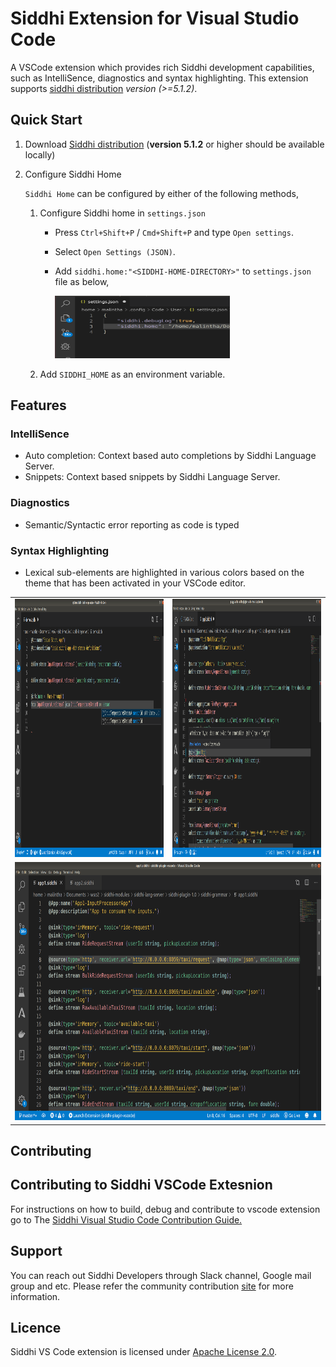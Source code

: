 # Siddhi Extension for Visual Studio Code

A VSCode extension which provides rich Siddhi development capabilities, such as IntelliSence, diagnostics and syntax highlighting. This extension supports [siddhi distribution](https://github.com/siddhi-io/distribution) *version (>=5.1.2)*.

## Quick Start

1. Download [Siddhi distribution](https://siddhi.io/en/v5.1/download/) (**version 5.1.2** or higher should be available locally)
<!-- update the version of the distribution url to once the /latest is supported.>
<!-- add sdk support as well-->
<!--or [Siddhi SDK](https://siddhi.io/en/v5.1/download/#pysiddhi) should be available locally.-->
2. Configure Siddhi Home

    `Siddhi Home` can be configured by either of the following methods,

   1. Configure Siddhi home in `settings.json`
       * Press `Ctrl+Shift+P` / `Cmd+Shift+P` and type  `Open settings`.
       * Select `Open Settings (JSON)`.
       * Add `siddhi.home:"<SIDDHI-HOME-DIRECTORY>"` to `settings.json` file as below,

         <img height="100" width="280" src="resources/images/siddhi-home-configuration.png" alt="siddhi-home-configuration-image"/>

   2. Add ``SIDDHI_HOME`` as an environment variable.

## Features

### IntelliSence

* Auto completion: Context based auto completions by Siddhi Language Server.
* Snippets: Context based snippets by Siddhi Language Server.

### Diagnostics

* Semantic/Syntactic error reporting as code is typed

### Syntax Highlighting

* Lexical sub-elements are highlighted in various colors based on the theme that has been activated in your VSCode editor.

<table>
  <tr>
    <td> <img height="413" width="734" src="resources/images/completion.png" alt="completion-image"/> </td>
    <td> <img height="413" width="734" src="resources/images/diagnostics.png" alt="diagnostics-image"/> </td>
  </tr>
  <tr>
    <td colspan="2" align="center">
     <img height="413" width="734" src="resources/images/syntax_highlighting.png" alt="syntax-highlighting-image"/>
     </td>
  </tr>
</table>

## Contributing

## Contributing to Siddhi VSCode Extesnion
For instructions on how to build, debug and contribute to vscode extension go to The [Siddhi Visual Studio Code Contribution Guide.](CONTRIBUTING.md)

## Support

You can reach out Siddhi Developers through Slack channel, Google mail group and etc. Please refer the community contribution [site](https://siddhi.io/community/) for more information.

## Licence

Siddhi VS Code extension is licensed under [Apache License 2.0](https://github.com/siddhi-io/siddhi-plugin-vscode/blob/master/LICENSE).
